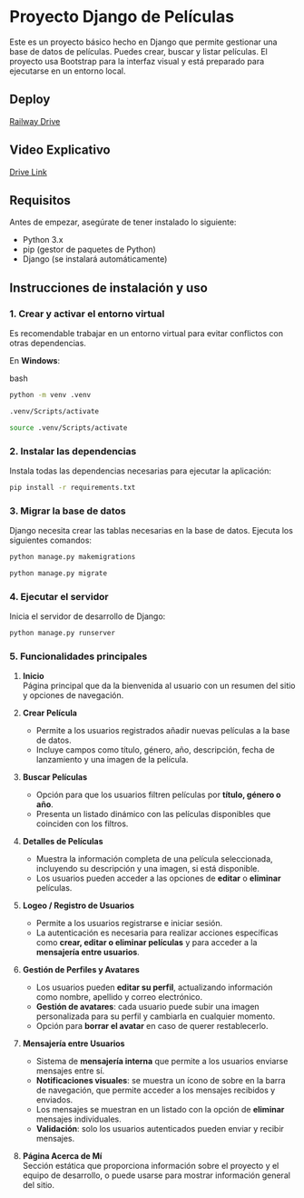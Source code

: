 # Proyecto Django de Películas

Este es un proyecto básico hecho en Django que permite gestionar una base de datos de películas. Puedes crear, buscar y listar películas. El proyecto usa Bootstrap para la interfaz visual y está preparado para ejecutarse en un entorno local.

## Deploy

[Railway Drive](https://alvaredo-proyfinal-python-coder-production.up.railway.app/)

## Video Explicativo

[Drive Link](https://drive.google.com/file/d/1zlF1FPH5xGqPR4q9VemCvkdoRDXBB1ze/view?usp=drive_link)

## Requisitos

Antes de empezar, asegúrate de tener instalado lo siguiente:

- Python 3.x
- pip (gestor de paquetes de Python)
- Django (se instalará automáticamente)

## Instrucciones de instalación y uso

### 1. Crear y activar el entorno virtual

Es recomendable trabajar en un entorno virtual para evitar conflictos con otras dependencias.

En **Windows**:

bash

```bash
python -m venv .venv
```

```bash
.venv/Scripts/activate
```

```bash
source .venv/Scripts/activate
```

### 2. Instalar las dependencias

Instala todas las dependencias necesarias para ejecutar la aplicación:

```bash
pip install -r requirements.txt
```

### 3. Migrar la base de datos

Django necesita crear las tablas necesarias en la base de datos. Ejecuta los siguientes comandos:

```bash
python manage.py makemigrations

```

```bash
python manage.py migrate
```

### 4. Ejecutar el servidor

Inicia el servidor de desarrollo de Django:

```bash
python manage.py runserver
```

### 5. Funcionalidades principales

1. **Inicio**  
   Página principal que da la bienvenida al usuario con un resumen del sitio y opciones de navegación.

2. **Crear Película**  
   - Permite a los usuarios registrados añadir nuevas películas a la base de datos.  
   - Incluye campos como título, género, año, descripción, fecha de lanzamiento y una imagen de la película.  

3. **Buscar Películas**  
   - Opción para que los usuarios filtren películas por **título, género o año**.  
   - Presenta un listado dinámico con las películas disponibles que coinciden con los filtros.

4. **Detalles de Películas**  
   - Muestra la información completa de una película seleccionada, incluyendo su descripción y una imagen, si está disponible.  
   - Los usuarios pueden acceder a las opciones de **editar** o **eliminar** películas.

5. **Logeo / Registro de Usuarios**  
   - Permite a los usuarios registrarse e iniciar sesión.  
   - La autenticación es necesaria para realizar acciones específicas como **crear, editar o eliminar películas** y para acceder a la **mensajería entre usuarios**.

6. **Gestión de Perfiles y Avatares**  
   - Los usuarios pueden **editar su perfil**, actualizando información como nombre, apellido y correo electrónico.  
   - **Gestión de avatares**: cada usuario puede subir una imagen personalizada para su perfil y cambiarla en cualquier momento.  
   - Opción para **borrar el avatar** en caso de querer restablecerlo.

7. **Mensajería entre Usuarios**  
   - Sistema de **mensajería interna** que permite a los usuarios enviarse mensajes entre sí.  
   - **Notificaciones visuales**: se muestra un ícono de sobre en la barra de navegación, que permite acceder a los mensajes recibidos y enviados.  
   - Los mensajes se muestran en un listado con la opción de **eliminar** mensajes individuales.  
   - **Validación**: solo los usuarios autenticados pueden enviar y recibir mensajes.

8. **Página Acerca de Mí**  
   Sección estática que proporciona información sobre el proyecto y el equipo de desarrollo, o puede usarse para mostrar información general del sitio.
